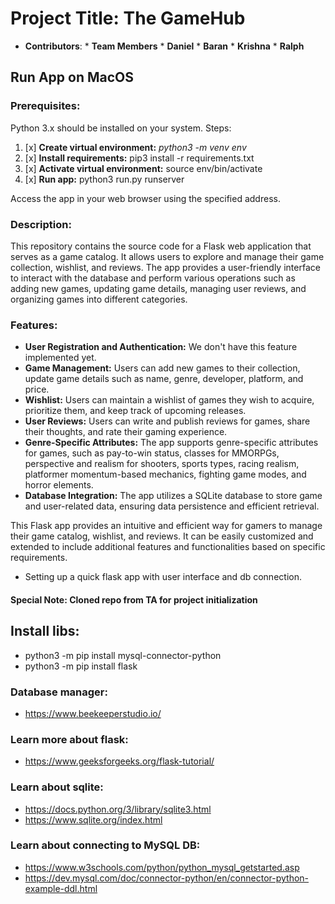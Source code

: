 # Project Title: The GameHub
* **Contributors**: 
  *
       **Team Members**
      *    **Daniel**
      * **Baran**
      * **Krishna**
      * **Ralph**

## Run App on MacOS

### **Prerequisites:**

Python 3.x should be installed on your system.
Steps:

1. [x] **Create virtual environment:** _python3 -m venv env_
2. [x] **Install requirements:** pip3 install -r requirements.txt
3. [x] **Activate virtual environment:** source env/bin/activate
4. [x] **Run app:** python3 run.py runserver

Access the app in your web browser using the specified address.

###  Description: 
This repository contains the source code for a Flask web application that serves as a game catalog.
It allows users to explore and manage their game collection, wishlist, and reviews. The app provides a user-friendly interface to interact with the database and perform various operations such as adding new games, updating game details, managing user reviews, and organizing games into different categories.

### Features:
- **User Registration and Authentication:** We don't have this feature implemented yet.
- **Game Management:** Users can add new games to their collection, update game details such as name, genre, developer, platform, and price.
- **Wishlist:** Users can maintain a wishlist of games they wish to acquire, prioritize them, and keep track of upcoming releases.
- **User Reviews:** Users can write and publish reviews for games, share their thoughts, and rate their gaming experience.
- **Genre-Specific Attributes:** The app supports genre-specific attributes for games, such as pay-to-win status, classes for MMORPGs, perspective and realism for shooters, sports types, racing realism, platformer momentum-based mechanics, fighting game modes, and horror elements.
- **Database Integration:** The app utilizes a SQLite database to store game and user-related data, ensuring data persistence and efficient retrieval.

This Flask app provides an intuitive and efficient way for gamers to manage their game catalog, wishlist, and reviews. It can be easily customized and extended to include additional features and functionalities based on specific requirements.



  * Setting up a quick flask app with user interface and db connection.
#### Special Note:  Cloned repo from TA for project initialization
## Install libs:
* python3 -m pip install mysql-connector-python
* python3 -m pip install flask

### Database manager:
* https://www.beekeeperstudio.io/

### Learn more about flask:
* https://www.geeksforgeeks.org/flask-tutorial/

### Learn about sqlite:
* https://docs.python.org/3/library/sqlite3.html
* https://www.sqlite.org/index.html


### Learn about connecting to MySQL DB:
* https://www.w3schools.com/python/python_mysql_getstarted.asp
* https://dev.mysql.com/doc/connector-python/en/connector-python-example-ddl.html
